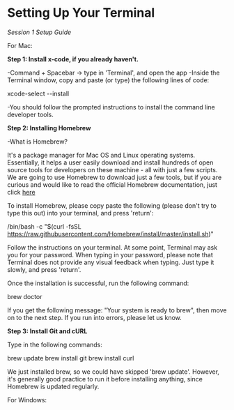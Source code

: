 # Setting Up Your Terminal
*Session 1 Setup Guide*

For Mac:

**Step 1: Install x-code, if you already haven't.**

-Command + Spacebar -> type in 'Terminal', and open the app
-Inside the Terminal window, copy and paste (or type) the following lines of code:

xcode-select --install

-You should follow the prompted instructions to install the command line developer tools.

**Step 2: Installing Homebrew**

-What is Homebrew? 

It's a package manager for Mac OS and Linux operating systems. Essentially, it helps a user easily download and install hundreds of open source tools for developers on these machine - all with just a few scripts. We are going to use Homebrew to download just a few tools, but if you are curious and would like to read the official Homebrew documentation, just click [here](https://docs.brew.sh/)

To install Homebrew, please copy paste the following (please don't try to type this out) into your terminal, and press 'return':

/bin/bash -c "$(curl -fsSL https://raw.githubusercontent.com/Homebrew/install/master/install.sh)"

Follow the instructions on your terminal. At some point, Terminal may ask you for your password. When typing in your password, please note that Terminal does not provide any visual feedback when typing. Just type it slowly, and press 'return'.

Once the installation is successful, run the following command:

brew doctor

If you get the following message: "Your system is ready to brew", then move on to the next step. If you run into errors, please let us know.


**Step 3: Install Git and cURL**

Type in the following commands:

brew update
brew install git
brew install curl

We just installed brew, so we could have skipped 'brew update'. However, it's generally good practice to run it before installing anything, since Homebrew is updated regularly.



For Windows: